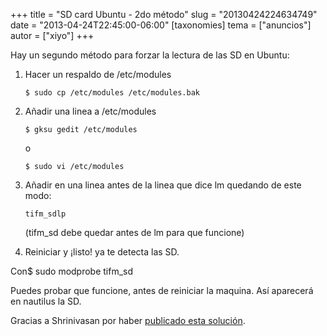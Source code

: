 +++
title = "SD card Ubuntu - 2do método"
slug = "20130424224634749"
date = "2013-04-24T22:45:00-06:00"
[taxonomies]
tema = ["anuncios"]
autor = ["xiyo"]
+++

Hay un segundo método para forzar la lectura de las SD en Ubuntu:

1.  Hacer un respaldo de /etc/modules

        $ sudo cp /etc/modules /etc/modules.bak

2.  Añadir una linea a /etc/modules

        $ gksu gedit /etc/modules

    o

        $ sudo vi /etc/modules

3.  Añadir en una linea antes de la linea que dice lm quedando de este
    modo:

        tifm_sdlp

    (tifm_sd debe quedar antes de lm para que funcione)

4.  Reiniciar y ¡listo! ya te detecta las SD.

Con$ sudo modprobe tifm_sd

Puedes probar que funcione, antes de reiniciar la maquina. Así aparecerá
en nautilus la SD.

Gracias a Shrinivasan por haber [publicado esta
solución](http://goinggnu.wordpress.com/2009/11/12/read-your-sd-card-with-your-ubuntu-laptop/).
